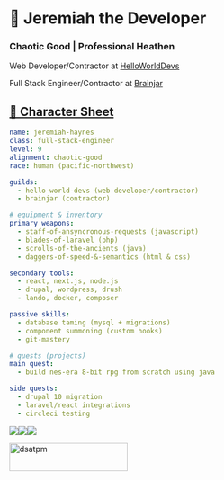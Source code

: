 <h1>🧙 Jeremiah the Developer</h1>
<h3>Chaotic Good | Professional Heathen</h3>

<p>Web Developer/Contractor at <a href="https://helloworlddevs.com">HelloWorldDevs</a></br>
<p>Full Stack Engineer/Contractor at <a href="https://brainjar.net">Brainjar</p>

## 🧾 Character Sheet

```yaml
name: jeremiah-haynes
class: full-stack-engineer
level: 9
alignment: chaotic-good
race: human (pacific-northwest)

guilds:
  - hello-world-devs (web developer/contractor)
  - brainjar (contractor)

# equipment & inventory
primary weapons:
  - staff-of-ansyncronous-requests (javascript)
  - blades-of-laravel (php)
  - scrolls-of-the-ancients (java)
  - daggers-of-speed-&-semantics (html & css)

secondary tools:
  - react, next.js, node.js
  - drupal, wordpress, drush
  - lando, docker, composer

passive skills:
  - database taming (mysql + migrations)
  - component summoning (custom hooks)
  - git-mastery

# quests (projects)
main quest:
  - build nes-era 8-bit rpg from scratch using java

side quests:
  - drupal 10 migration
  - laravel/react integrations
  - circleci testing
```

<p> <img src="https://github-readme-stats.vercel.app/api?username=dsatpm&show_icons=true&theme=tokyonight&count_private=true" /><img src="https://github-readme-stats.vercel.app/api/top-langs?username=dsatpm&show_icons=true&layout=compact&theme=tokyonight" /><img src="https://github-readme-streak-stats.herokuapp.com/?user=dsatpm&theme=tokyonight" /> </p>

<a href="https://www.buymeacoffee.com/dsatpm"> 
  <img align="left" src="https://cdn.buymeacoffee.com/buttons/v2/default-yellow.png" height="50" width="210" alt="dsatpm" />
</a>
